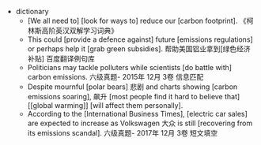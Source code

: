 - dictionary
    - [We all need to] [look for ways to] reduce our [carbon footprint]. 《柯林斯高阶英汉双解学习词典》
    - This could [provide a defence against] future [emissions regulations] or perhaps help it [grab green subsidies]. 帮助美国铝业拿到[绿色经济补贴] 百度翻译例句库
    - Politicians may tackle polluters while scientists [do battle with] carbon emissions. 六级真题- 2015年 12月 3卷 信息匹配
    - Despite mournful [polar bears] 悲剧 and charts showing [carbon emissions soaring], 飙升 [most people find it hard to believe that] [[global warming]] [will affect them personally]. 
    - According to the [International Business Times], [electric car sales] are expected to increase as Volkswagen 大众 is still [recovering from its emissions scandal]. 六级真题- 2017年 12月 3卷 短文填空
